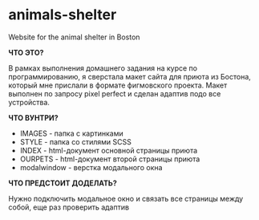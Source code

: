 # animals-shelter
Website for the animal shelter in Boston

**ЧТО ЭТО?**

В рамках выполнения домашнего задания на курсе по программированию, я сверстала макет сайта для приюта из Бостона, который мне прислали в формате фигмовского проекта.
Макет выполнен по запросу pixel perfect и сделан адаптив подо все устройства.

**ЧТО ВУНТРИ?**
- IMAGES - папка с картинками
- STYLE - папка со стилями SCSS
- INDEX - html-документ основной страницы приюта
- OURPETS - html-документ второй страницы приюта
- modalwindow - верстка модального окна

**ЧТО ПРЕДСТОИТ ДОДЕЛАТЬ?**

Нужно подключить модальное окно и связать все страницы между собой, еще раз проверить адаптив
